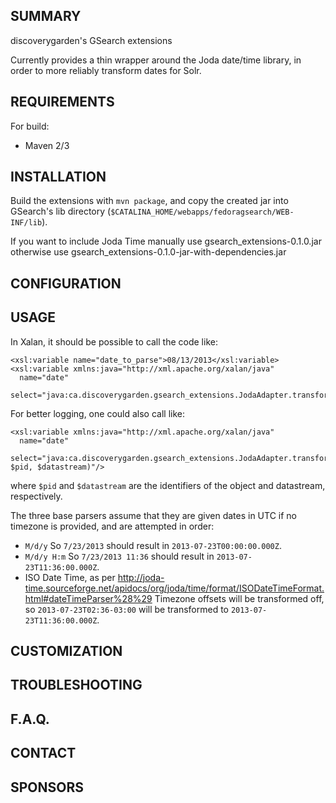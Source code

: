 SUMMARY
-------

discoverygarden's GSearch extensions

Currently provides a thin wrapper around the Joda date/time library, in
order to more reliably transform dates for Solr.

REQUIREMENTS
------------

For build:
- Maven 2/3

INSTALLATION
------------

Build the extensions with `mvn package`, and copy the created jar into GSearch's
lib directory (`$CATALINA_HOME/webapps/fedoragsearch/WEB-INF/lib`).

If you want to include Joda Time manually use gsearch_extensions-0.1.0.jar otherwise use 
gsearch_extensions-0.1.0-jar-with-dependencies.jar

CONFIGURATION
-------------


USAGE
-------------

In Xalan, it should be possible to call the code like:
```
<xsl:variable name="date_to_parse">08/13/2013</xsl:variable>
<xsl:variable xmlns:java="http://xml.apache.org/xalan/java"
  name="date"
  select="java:ca.discoverygarden.gsearch_extensions.JodaAdapter.transformForSolr($date_to_parse)"/>
```

For better logging, one could also call like:
```
<xsl:variable xmlns:java="http://xml.apache.org/xalan/java"
  name="date"
  select="java:ca.discoverygarden.gsearch_extensions.JodaAdapter.transformForSolr($date_to_parse, $pid, $datastream)"/>
```
where `$pid` and `$datastream` are the identifiers of the object and datastream, respectively.

The three base parsers assume that they are given dates in UTC if no timezone is provided, and are attempted in order:
- `M/d/y`
  So `7/23/2013` should result in `2013-07-23T00:00:00.000Z`.
- `M/d/y H:m`
  So `7/23/2013 11:36` should result in `2013-07-23T11:36:00.000Z`.
- ISO Date Time, as per http://joda-time.sourceforge.net/apidocs/org/joda/time/format/ISODateTimeFormat.html#dateTimeParser%28%29
  Timezone offsets will be transformed off, so `2013-07-23T02:36-03:00` will be transformed to `2013-07-23T11:36:00.000Z`.

CUSTOMIZATION
-------------


TROUBLESHOOTING
---------------


F.A.Q.
------


CONTACT
-------


SPONSORS
--------
